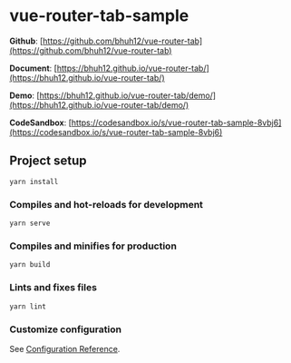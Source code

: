 # vue-router-tab-sample

**Github**: [https://github.com/bhuh12/vue-router-tab](https://github.com/bhuh12/vue-router-tab)

**Document**: [https://bhuh12.github.io/vue-router-tab/](https://bhuh12.github.io/vue-router-tab/)

**Demo**: [https://bhuh12.github.io/vue-router-tab/demo/](https://bhuh12.github.io/vue-router-tab/demo/)


**CodeSandbox**: [https://codesandbox.io/s/vue-router-tab-sample-8vbj6](https://codesandbox.io/s/vue-router-tab-sample-8vbj6)

## Project setup
```
yarn install
```

### Compiles and hot-reloads for development
```
yarn serve
```

### Compiles and minifies for production
```
yarn build
```

### Lints and fixes files
```
yarn lint
```

### Customize configuration
See [Configuration Reference](https://cli.vuejs.org/config/).
